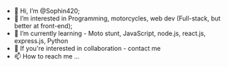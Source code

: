 - 👋 Hi, I’m @Sophin420;
- 👀 I’m interested in Programming, motorcycles, web dev (Full-stack, but better at front-end);
- 🌱 I’m currently learning - Moto stunt, JavaScript, node.js, react.js, express.js, Python
- 💞️ If you're interested in collaboration - contact me
- 📫 How to reach me ...

<!---
Sophin420/Sophin420 is a ✨ special ✨ repository because its `README.md` (this file) appears on your GitHub profile.
You can click the Preview link to take a look at your changes.
--->
